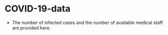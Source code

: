 # COVID-19-data
- The number of infected cases and the number of available medical staff are provided here.
